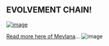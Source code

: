 ## EVOLVEMENT CHAIN!

[![image](https://user-images.githubusercontent.com/37987346/101999396-a37e4380-3caa-11eb-8cc6-e61fb53c7855.png)](http://shapereality.innerinetcompany.hns.to/)

[Read more here of Mevlana](https://www.dkb-mevlana.org.tr/en/txt/tanitim.pd)...
![image](https://user-images.githubusercontent.com/37987346/97055454-d7fc3b80-1554-11eb-9b78-7f836dd279d8.png)
